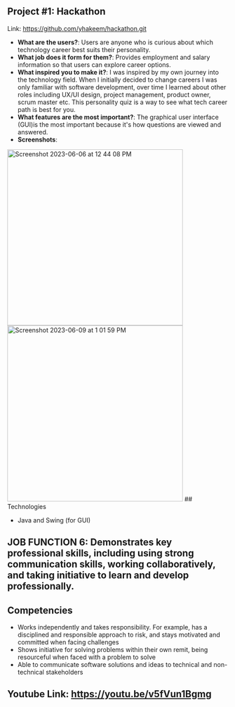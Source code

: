 ## Project #1: Hackathon

<!-- Give a high-level overview of the project purpose -->

Link: https://github.com/yhakeem/hackathon.git

- **What are the users?**: Users are anyone who is curious about which technology career best suits their personality.
- **What job does it form for them?**: Provides employment and salary information so that users can explore career options.
- **What inspired you to make it?**: I was inspired by my own journey into the technology field. When I initially decided to change careers I was only familiar with software development, over time I learned about other roles including UX/UI design, project management, product owner, scrum master etc. This personality quiz is a way to see what tech career path is best for you.
- **What features are the most important?**: The graphical user interface (GUI)is the most important because it's how questions are viewed and answered.
- **Screenshots**: 
 <img width="400" alt="Screenshot 2023-06-06 at 12 44 08 PM" src="https://github.com/yhakeem/Final-Portfolio/assets/95241415/ef94728f-a3f0-44e2-9438-fedd960a0840">
<img width="400" alt="Screenshot 2023-06-09 at 1 01 59 PM" src="https://github.com/yhakeem/Final-Portfolio/assets/95241415/f1ebcc1b-58a2-433c-9397-ffad5a3b1b25">
## Technologies

- Java and Swing (for GUI)

<!-- - List all technologies and versions here
- Include dependencies and versions
- Note any deployment tools as well -->

## JOB FUNCTION 6: Demonstrates key professional skills, including using strong communication skills, working collaboratively, and taking initiative to learn and develop professionally.

## Competencies
- Works independently and takes responsibility. For example, has a disciplined and responsible approach to risk, and stays motivated and committed when facing challenges
- Shows initiative for solving problems within their own remit, being resourceful when faced with a problem to solve
- Able to communicate software solutions and ideas to technical and non-technical stakeholders

## Youtube Link: https://youtu.be/v5fVun1Bgmg



